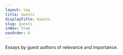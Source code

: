 ```yaml
---
layout: tag
title: Guests
displayTitle: Guests
slug: guests
inNav: true
navOrder: 6
---
```


Essays by guest authors of relevance and importance.
